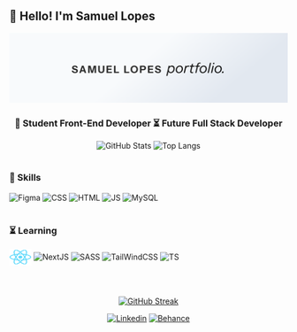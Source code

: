 ## 👋 Hello! I'm Samuel Lopes

<div align="center">

<a href="https://samuellopes-portfolio.vercel.app">
<img src="assets/cover.png" alt="portfolio cover"/>
</a>

### 🎒 Student Front-End Developer ⏳ Future Full Stack Developer

![GitHub Stats](https://github-readme-stats.vercel.app/api?username=samuel-llp&hide=contribs,prs&show_icons=true&hide_border=true&theme=transparent)
![Top Langs](https://github-readme-stats.vercel.app/api/top-langs/?username=samuel-llp&layout=compact&hide_border=true&theme=transparent)

</div>

#

### 🚀 Skills

<div style="display: inline_block">
  <img align="center" alt="Figma" height="30" width="40" src="https://cdn.jsdelivr.net/gh/devicons/devicon/icons/figma/figma-original.svg">
  <img align="center" alt="CSS" height="30" width="40" src="https://cdn.jsdelivr.net/gh/devicons/devicon/icons/css3/css3-original.svg">
  <img align="center" alt="HTML" height="30" width="40" src="https://cdn.jsdelivr.net/gh/devicons/devicon/icons/html5/html5-original.svg">
  <img align="center" alt="JS" height="30" width="40" src="https://cdn.jsdelivr.net/gh/devicons/devicon/icons/javascript/javascript-original.svg">
  <img align="center" alt="MySQL" height="30" width="40" src="https://cdn.jsdelivr.net/gh/devicons/devicon/icons/mysql/mysql-original.svg">
</div><br>

### ⏳ Learning

<div style="display: inline_block">
  <img align="center" alt="React" height="30" width="40" src="https://raw.githubusercontent.com/devicons/devicon/master/icons/react/react-original.svg">
  <img align="center" alt="NextJS" height="30" width="40" src="https://cdn.jsdelivr.net/gh/devicons/devicon/icons/nextjs/nextjs-original.svg">
  <img align="center" alt="SASS" height="30" width="40" src="https://cdn.jsdelivr.net/gh/devicons/devicon/icons/sass/sass-original.svg">
  <img align="center" alt="TailWindCSS" height="30" width="40" src="https://cdn.jsdelivr.net/gh/devicons/devicon/icons/tailwindcss/tailwindcss-plain.svg">
  <img align="center" alt="TS" height="30" width="40" src="https://cdn.jsdelivr.net/gh/devicons/devicon/icons/typescript/typescript-original.svg">
</div><br>

#

<div align="center">

  [![GitHub Streak](https://streak-stats.demolab.com?user=samuel-llp&theme=transparent&hide_border=true&date_format=j%2Fn%5B%2FY%5D&mode=weekly&card_width=575)](https://git.io/streak-stats)

  [![Linkedin](https://img.shields.io/badge/LinkedIn-425369?style=for-the-badge&logo=linkedin&logoColor=white)](https://www.linkedin.com/in/samuel-lopes-28b184232/)
   [![Behance](https://img.shields.io/badge/-Behance-425369?style=for-the-badge&logo=behance&logoColor=white)](https://www.behance.net/samuelllp)

</div>